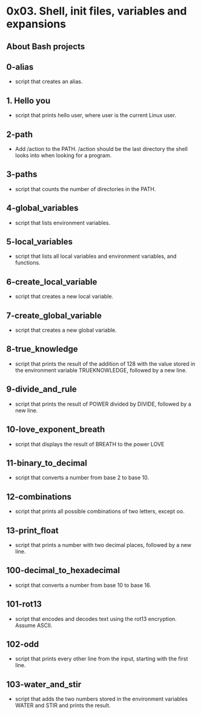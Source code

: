 # 0x03. Shell, init files, variables and expansions

## About Bash projects


## 0-alias

*  script that creates an alias.

## 1. Hello you

* script that prints hello user, where user is the current Linux user.

## 2-path

* Add /action to the PATH. /action should be the last directory the shell looks into when looking for a program.

## 3-paths

*  script that counts the number of directories in the PATH.

## 4-global_variables

*  script that lists environment variables.

## 5-local_variables

* script that lists all local variables and environment variables, and functions.

## 6-create_local_variable

*  script that creates a new local variable.

## 7-create_global_variable

* script that creates a new global variable.

## 8-true_knowledge

* script that prints the result of the addition of 128 with the value stored in the environment variable TRUEKNOWLEDGE, followed by a new line.

## 9-divide_and_rule

*  script that prints the result of POWER divided by DIVIDE, followed by a new line.

## 10-love_exponent_breath

* script that displays the result of BREATH to the power LOVE

## 11-binary_to_decimal

* script that converts a number from base 2 to base 10.

## 12-combinations

* script that prints all possible combinations of two letters, except oo.

## 13-print_float

*  script that prints a number with two decimal places, followed by a new line.

## 100-decimal_to_hexadecimal

*  script that converts a number from base 10 to base 16.

## 101-rot13

* script that encodes and decodes text using the rot13 encryption. Assume ASCII.

## 102-odd

* script that prints every other line from the input, starting with the first line.

## 103-water_and_stir

* script that adds the two numbers stored in the environment variables WATER and STIR and prints the result.
